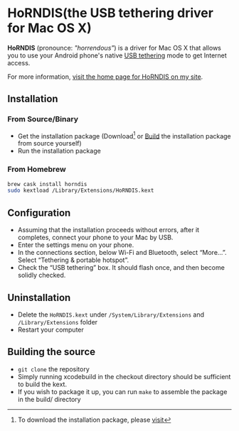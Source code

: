 # HoRNDIS(the USB tethering driver for Mac OS X)

**HoRNDIS** (pronounce: *"horrendous"*) is a driver for Mac OS X that allows you to use your Android phone's native [USB tethering](http://en.wikipedia.org/wiki/Tethering) mode to get Internet access.

For more information, [visit the home page for HoRNDIS on my site](http://www.joshuawise.com/horndis).

## Installation

### From Source/Binary

* Get the installation package (Download[^download_footer] or [Build](#building-the-source) the installation package from source yourself)
* Run the installation package

### From Homebrew

```sh
brew cask install horndis
sudo kextload /Library/Extensions/HoRNDIS.kext
```

## Configuration

* Assuming that the installation proceeds without errors, after it completes, connect your phone to your Mac by USB.
* Enter the settings menu on your phone.
* In the connections section, below Wi-Fi and Bluetooth, select “More...”.
Select “Tethering & portable hotspot”.
* Check the “USB tethering” box. It should flash once, and then become solidly checked.

## Uninstallation

* Delete the `HoRNDIS.kext` under `/System/Library/Extensions` and `/Library/Extensions` folder
* Restart your computer

## Building the source

* `git clone` the repository
* Simply running xcodebuild in the checkout directory should be sufficient to build the kext.
* If you wish to package it up, you can run `make` to assemble the package in the build/ directory

[^download_footer]: To download the installation package, please [visit](http://www.joshuawise.com/horndis)